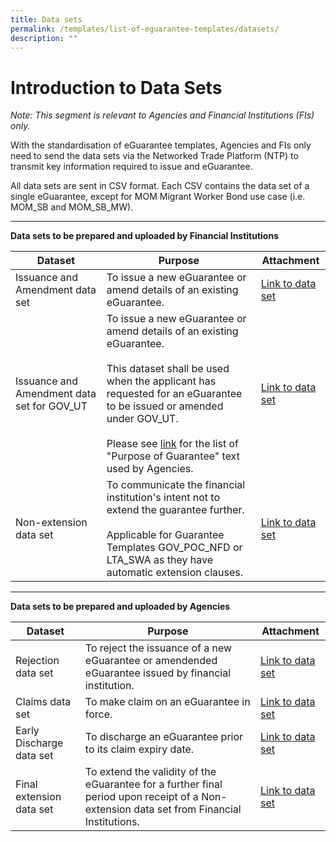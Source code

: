 ```yaml
---
title: Data sets
permalink: /templates/list-of-eguarantee-templates/datasets/
description: ""
---
```

# Introduction to Data Sets
*Note: This segment is relevant to Agencies and Financial Institutions (FIs) only.*

With the standardisation of eGuarantee templates, Agencies and FIs only need to send the data sets via the Networked Trade Platform (NTP) to transmit key information required to issue and eGuarantee.

All data sets are sent in CSV format. Each CSV contains the data set of a single eGuarantee, except for MOM Migrant Worker Bond use case (i.e. MOM_SB and MOM_SB_MW).

****

**Data sets to be prepared and uploaded by Financial Institutions**


| Dataset | Purpose | Attachment |
| -------- | -------- | -------- |
| Issuance and Amendment data set     | To issue a new eGuarantee or amend details of an existing eGuarantee.     |  [Link to data set](https://go.gov.sg/issuanceamendmentdataset)   |
| Issuance and Amendment data set for GOV_UT     | To issue a new eGuarantee or amend details of an existing eGuarantee. <br><br> This dataset shall be used when the applicant has requested for an eGuarantee to be issued or amended under GOV_UT.  <br><br> Please see [link](/data-sets/purposeofguarantee/) for the list of "Purpose of Guarantee" text used by Agencies.    |  [Link to data set](https://go.gov.sg/issuanceamendmentdataset-govut)   |
| Non-extension data set     | To communicate the financial institution's intent not to extend the guarantee further. <br><br>Applicable for Guarantee Templates GOV_POC_NFD or LTA_SWA as they have automatic extension clauses.    |  [Link to data set](https://go.gov.sg/nonextensiondataset)  |


****

**Data sets to be prepared and uploaded by Agencies**


| Dataset | Purpose | Attachment |
| -------- | -------- | -------- |
| Rejection data set     | To reject the issuance of a new eGuarantee or amendended eGuarantee issued by financial institution.  | [Link to data set](https://go.gov.sg/rejectiondataset)    |
| Claims data set     | To make claim on an eGuarantee in force. | [Link to data set](https://go.gov.sg/claimsdataset)    |
| Early Discharge  data set     | To discharge an eGuarantee prior to its claim expiry date. | [Link to data set](https://go.gov.sg/earlydischargedataset)     |
| Final extension  data set     | To extend the validity of the eGuarantee for a further final period upon receipt of a Non-extension data set from Financial Institutions.  | [Link to data set](https://go.gov.sg/finalextensiondataset)     |